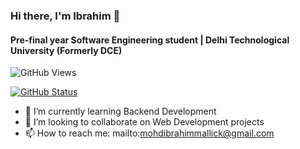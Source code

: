 ### Hi there, I'm Ibrahim 👋

#### Pre-final year Software Engineering student | Delhi Technological University (Formerly DCE) 

![GitHub Views](https://komarev.com/ghpvc/?username=xcrackerx&color=fa9a51)


<a href="https://github.com/xcrackerx"><img alt="GitHub Status" src="https://github-readme-stats.vercel.app/api?username=xcrackerx&hide=contribs&show_icons=true&include_all_commits=true&count_private=true"/></a>

- 🌱 I’m currently learning Backend Development
- 👯 I’m looking to collaborate on Web Development projects
- 📫 How to reach me: mailto:mohdibrahimmallick@gmail.com

<!--
- 🔭 I’m currently working on ...
- 🌱 I’m currently learning ...
- 👯 I’m looking to collaborate on ...
- 🤔 I’m looking for help with ...
- 💬 Ask me about ...
- 📫 How to reach me: ...
- 😄 Pronouns: ...
- ⚡ Fun fact: ...
-->
